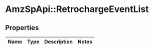 # AmzSpApi::RetrochargeEventList

## Properties
Name | Type | Description | Notes
------------ | ------------- | ------------- | -------------


